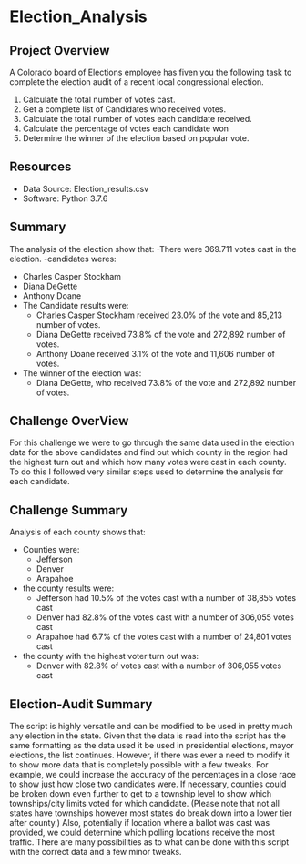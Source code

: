 # Election_Analysis

## Project Overview
A Colorado board of Elections employee has fiven you the following task to complete the election audit of a recent local congressional election.

1. Calculate the total number of votes cast.
2. Get a complete list of Candidates who received votes.
3. Calculate the total number of votes each candidate received.
4. Calculate the percentage of votes each candidate won
5. Determine the winner of the election based on popular vote.

## Resources
- Data Source: Election_results.csv
- Software: Python 3.7.6

## Summary
The analysis of the election show that:
-There were 369.711 votes cast in the election.
-candidates weres:
  - Charles Casper Stockham
  - Diana DeGette
  - Anthony Doane
- The Candidate results were:
  - Charles Casper Stockham received 23.0% of the vote and 85,213 number of votes.
  - Diana DeGette received 73.8% of the vote and 272,892 number of votes.
  - Anthony Doane received 3.1% of the vote and 11,606 number of votes.
- The winner of the election was:
  - Diana DeGette, who received 73.8% of the vote and 272,892 number of votes.
  
## Challenge OverView
For this challenge we were to go through the same data used in the election data for the above candidates and find out which county in the region had the highest turn out and which how many votes were cast in each county. To do this I followed very similar steps used to determine the analysis for each candidate. 
## Challenge Summary
Analysis of each county shows that:
- Counties were:
  - Jefferson
  - Denver
  - Arapahoe
- the county results were:
  - Jefferson had 10.5% of the votes cast with a number of 38,855 votes cast
  - Denver had 82.8% of the votes cast with a number of 306,055 votes cast
  - Arapahoe had 6.7% of the votes cast with a number of 24,801 votes cast
- the county with the highest voter turn out was:
  - Denver with 82.8% of votes cast with a number of 306,055 votes cast

## Election-Audit Summary
The script is highly versatile and can be modified to be used in pretty much any election in the state. Given that the data is read into the script has the same formatting as the data used it be used in presidential elections, mayor elections, the list continues. However, if there was ever a need to modify it to show more data that is completely possible with a few tweaks. For example, we could increase the accuracy of the percentages in a close race to show just how close two candidates were. If necessary, counties could be broken down even further to get to a township level to show which townships/city limits voted for which candidate. (Please note that not all states have townships however most states do break down into a lower tier after county.) Also, potentially if location where a ballot was cast was provided, we could determine which polling locations receive the most traffic. There are many possibilities as to what can be done with this script with the correct data and a few minor tweaks. 
